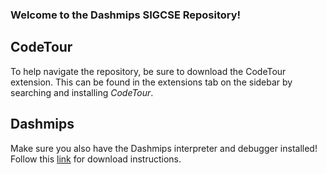 ### Welcome to the Dashmips SIGCSE Repository!

## CodeTour

To help navigate the repository, be sure to download the CodeTour extension.  This can be found in the extensions tab on the sidebar by searching and installing *CodeTour*.

## Dashmips

Make sure you also have the Dashmips interpreter and debugger installed!  Follow this [link](https://github.com/nbbeeken/dashmips/wiki/DASHMIPS_DOWNLOAD) for download instructions.
